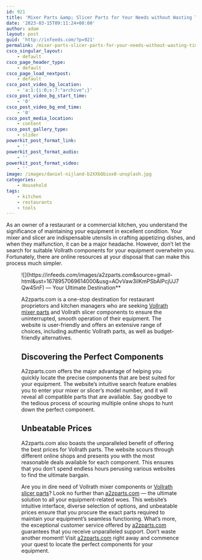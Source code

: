 ```yaml
---
id: 921
title: 'Mixer Parts &amp; Slicer Parts for Your Needs without Wasting Time Searching'
date: '2023-03-15T09:11:24+00:00'
author: adam
layout: post
guid: 'http://infeeds.com/?p=921'
permalink: /mixer-parts-slicer-parts-for-your-needs-without-wasting-time-searching/
csco_singular_layout:
    - default
csco_page_header_type:
    - default
csco_page_load_nextpost:
    - default
csco_post_video_bg_location:
    - 'a:1:{i:0;s:7:"archive";}'
csco_post_video_bg_start_time:
    - '0'
csco_post_video_bg_end_time:
    - '0'
csco_post_media_location:
    - content
csco_post_gallery_type:
    - slider
powerkit_post_format_link:
    - ''
powerkit_post_format_audio:
    - ''
powerkit_post_format_video:
    - ''
image: /images/daniel-nijland-b2XXbQbiox8-unsplash.jpg
categories:
    - Household
tags:
    - kitchen
    - restaurants
    - tools
---
```


As an owner of a restaurant or a commercial kitchen, you understand the significance of maintaining your equipment in excellent condition. Your mixer and slicer are indispensable utensils in crafting appetizing dishes, and when they malfunction, it can be a major headache. However, don’t let the search for suitable Vollrath components for your equipment overwhelm you. Fortunately, there are online resources at your disposal that can make this process much simpler.

<figure class="wp-block-image size-large">![](https://infeeds.com/images/a2zparts.com&source=gmail-html&ust=1678957069614000&usg=AOvVaw3ilKmPSbAlPcjUJ7Qw45nF) — Your Ultimate Destination**

A2zparts.com is a one-stop destination for restaurant proprietors and kitchen managers who are seeking [Vollrath mixer parts](https://www.google.com/url?q=https://a2zparts.com/parts/vollrath&source=gmail-html&ust=1678957069614000&usg=AOvVaw1zy5E2Za2guUb75fDmw7hd) and Vollrath slicer components to ensure the uninterrupted, smooth operation of their equipment. The website is user-friendly and offers an extensive range of choices, including authentic Vollrath parts, as well as budget-friendly alternatives.

## **Discovering the Perfect Components**

A2zparts.com offers the major advantage of helping you quickly locate the precise components that are best suited for your equipment. The website’s intuitive search feature enables you to enter your mixer or slicer’s model number, and it will reveal all compatible parts that are available. Say goodbye to the tedious process of scouring multiple online shops to hunt down the perfect component.

## **Unbeatable Prices**

A2zparts.com also boasts the unparalleled benefit of offering the best prices for Vollrath parts. The website scours through different online shops and presents you with the most reasonable deals available for each component. This ensures that you don’t spend endless hours perusing various websites to find the ultimate bargain.

Are you in dire need of Vollrath mixer components or [Vollrath slicer parts](https://www.google.com/url?q=https://a2zparts.com/parts/vollrath&source=gmail-html&ust=1678957069614000&usg=AOvVaw1zy5E2Za2guUb75fDmw7hd)? Look no further than [a2zparts.com](https://www.google.com/url?q=http://a2zparts.com&source=gmail-html&ust=1678957069614000&usg=AOvVaw3ilKmPSbAlPcjUJ7Qw45nF) — the ultimate solution to all your equipment-related woes. This website’s intuitive interface, diverse selection of options, and unbeatable prices ensure that you procure the exact parts required to maintain your equipment’s seamless functioning. What’s more, the exceptional customer service offered by [a2zparts.com](https://www.google.com/url?q=http://a2zparts.com&source=gmail-html&ust=1678957069614000&usg=AOvVaw3ilKmPSbAlPcjUJ7Qw45nF) guarantees that you receive unparalleled support. Don’t waste another moment! Visit [a2zparts.com](https://www.google.com/url?q=http://a2zparts.com&source=gmail-html&ust=1678957069614000&usg=AOvVaw3ilKmPSbAlPcjUJ7Qw45nF) right away and commence your quest to locate the perfect components for your equipment.